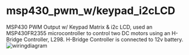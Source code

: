 # msp430_pwm_w/keypad_i2cLCD
MSP430 PWM Output w/ Keypad Matrix & i2c LCD, used an MSP430FR2355 microcontroller to control 
two DC motors using an H-Bridge Controller, L298. H-Bridge Controller is connected to 12v battery.
![wiringdiagram](https://user-images.githubusercontent.com/121986109/233832120-768507ce-cdbb-4e17-bbef-a3ec00c84b2e.png)
